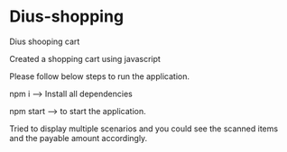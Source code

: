 # Dius-shopping
Dius shooping cart

Created a shopping cart using javascript

Please follow below steps to run the application.

npm i --> Install all dependencies

npm start --> to start the application.

Tried to display multiple scenarios and you could see the scanned items and the payable amount accordingly.
